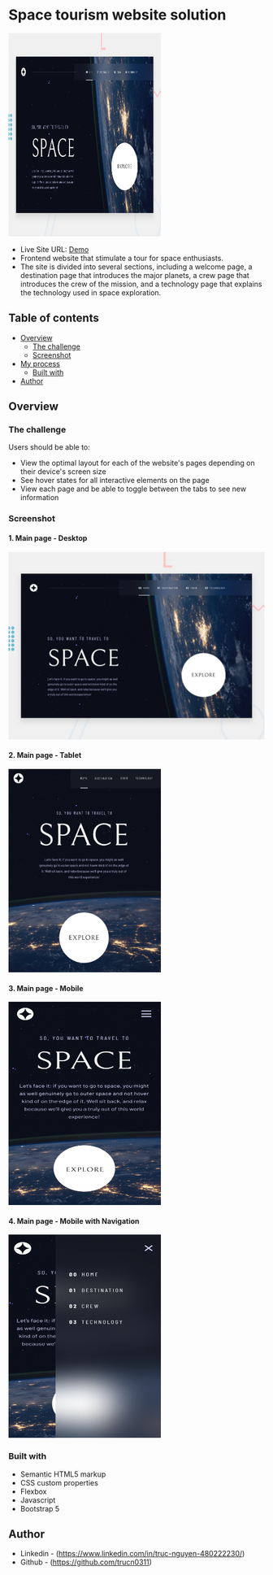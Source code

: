 # Space tourism website solution
<img src="preview/preview.jpg" width="300" height="400">

- Live Site URL: [Demo](https://tourtospace.netlify.app)
- Frontend website that stimulate a tour for space enthusiasts.
- The site is divided into several sections, including a welcome page, a destination page that introduces the major planets, a crew page that introduces the crew of the mission, and a technology page that explains the technology used in space exploration.

## Table of contents

- [Overview](#overview)
  - [The challenge](#the-challenge)
  - [Screenshot](#screenshot)
- [My process](#my-process)
  - [Built with](#built-with)
- [Author](#author)

## Overview

### The challenge

Users should be able to:

- View the optimal layout for each of the website's pages depending on their device's screen size
- See hover states for all interactive elements on the page
- View each page and be able to toggle between the tabs to see new information

### Screenshot

#### 1. Main page - Desktop

![ScreenShot](preview/preview.jpg)

#### 2. Main page - Tablet

<img src="preview/tablet.png" width="300" height="400">

#### 3. Main page - Mobile

<img src="preview/mobile.png" width="300" height="400">

#### 4. Main page - Mobile with Navigation

<img src="preview/mobile-with-nav.png" width="300" height="400">

### Built with

- Semantic HTML5 markup
- CSS custom properties
- Flexbox
- Javascript
- Bootstrap 5

## Author

- Linkedin - (https://www.linkedin.com/in/truc-nguyen-480222230/)
- Github - (https://github.com/trucn0311)
